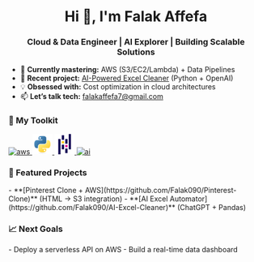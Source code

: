 <h1 align="center">Hi 👋, I'm Falak Affefa</h1>
<h3 align="center">Cloud & Data Engineer | AI Explorer | Building Scalable Solutions</h3>

- 🌱 **Currently mastering:** AWS (S3/EC2/Lambda) + Data Pipelines  
- 🚀 **Recent project:** [AI-Powered Excel Cleaner](https://github.com/Falak090/AI-Excel-Cleaner) (Python + OpenAI)  
- 💡 **Obsessed with:** Cost optimization in cloud architectures  
- 📫 **Let’s talk tech:** falakaffefa7@gmail.com  

<h3 align="left">🚀 My Toolkit</h3>
<p align="left">
  <!-- Cloud -->
  <a href="https://aws.amazon.com" target="_blank" rel="noreferrer"> 
    <img src="https://img.icons8.com/color/48/000000/amazon-web-services.png" alt="aws" width="40" height="40"/> 
  </a>
  <!-- Data -->
  <a href="https://www.python.org" target="_blank" rel="noreferrer"> 
    <img src="https://raw.githubusercontent.com/devicons/devicon/master/icons/python/python-original.svg" alt="python" width="40" height="40"/> 
  </a>
  <a href="https://pandas.pydata.org/" target="_blank" rel="noreferrer"> 
    <img src="https://raw.githubusercontent.com/devicons/devicon/2ae2a900d2f041da66e950e4d48052658d850630/icons/pandas/pandas-original.svg" alt="pandas" width="40" height="40"/> 
  </a>
  <!-- AI -->
  <a href="https://openai.com" target="_blank" rel="noreferrer"> 
    <img src="https://img.icons8.com/color/48/000000/artificial-intelligence.png" alt="ai" width="40" height="40"/> 
  </a>
</p>

<h3 align="left">📌 Featured Projects</h3>
- **[Pinterest Clone + AWS](https://github.com/Falak090/Pinterest-Clone)** (HTML → S3 integration)  
- **[AI Excel Automator](https://github.com/Falak090/AI-Excel-Cleaner)** (ChatGPT + Pandas)  

<h3 align="left">📈 Next Goals</h3>
- Deploy a serverless API on AWS  
- Build a real-time data dashboard  
